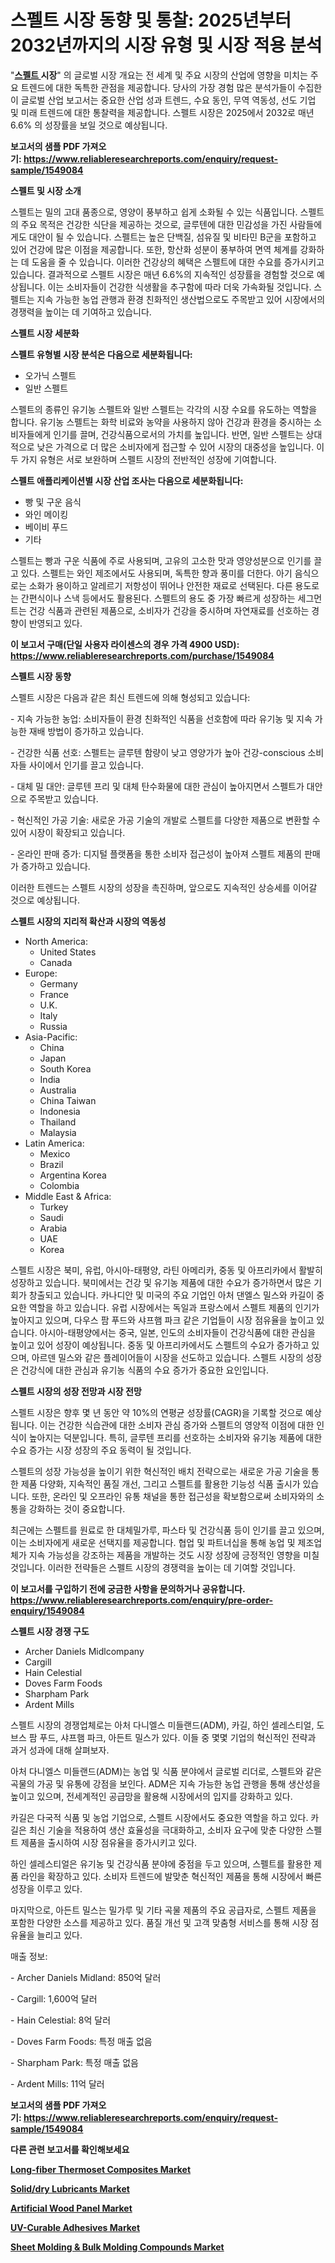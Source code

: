 <p><h1>스펠트 시장 동향 및 통찰: 2025년부터 2032년까지의 시장 유형 및 시장 적용 분석</h1></p><p>"<strong><a href="https://www.reliableresearchreports.com/spelt-r1549084?utm_campaign=105&utm_medium=7&utm_source=Github&utm_content=ia&utm_term=22032025&utm_id=spelt">스펠트&nbsp;</a></strong><strong>시장</strong>" 의 글로벌 시장 개요는 전 세계 및 주요 시장의 산업에 영향을 미치는 주요 트렌드에 대한 독특한 관점을 제공합니다. 당사의 가장 경험 많은 분석가들이 수집한 이 글로벌 산업 보고서는 중요한 산업 성과 트렌드, 수요 동인, 무역 역동성, 선도 기업 및 미래 트렌드에 대한 통찰력을 제공합니다. 스펠트 시장은 2025에서 2032로 매년 6.6% 의 성장률을 보일 것으로 예상됩니다.&nbsp;</p>
<p><strong>보고서의 샘플 PDF 가져오기:&nbsp;<a href="https://www.reliableresearchreports.com/enquiry/request-sample/1549084?utm_campaign=105&utm_medium=7&utm_source=Github&utm_content=ia&utm_term=22032025&utm_id=spelt">https://www.reliableresearchreports.com/enquiry/request-sample/1549084</a></strong></p>
<p><strong>스펠트 및 시장 소개</strong></p>
<p><p>스펠트는 밀의 고대 품종으로, 영양이 풍부하고 쉽게 소화될 수 있는 식품입니다. 스펠트의 주요 목적은 건강한 식단을 제공하는 것으로, 글루텐에 대한 민감성을 가진 사람들에게도 대안이 될 수 있습니다. 스펠트는 높은 단백질, 섬유질 및 비타민 B군을 포함하고 있어 건강에 많은 이점을 제공합니다. 또한, 항산화 성분이 풍부하여 면역 체계를 강화하는 데 도움을 줄 수 있습니다. 이러한 건강상의 혜택은 스펠트에 대한 수요를 증가시키고 있습니다. 결과적으로 스펠트 시장은 매년 6.6%의 지속적인 성장률을 경험할 것으로 예상됩니다. 이는 소비자들이 건강한 식생활을 추구함에 따라 더욱 가속화될 것입니다. 스펠트는 지속 가능한 농업 관행과 환경 친화적인 생산법으로도 주목받고 있어 시장에서의 경쟁력을 높이는 데 기여하고 있습니다.</p></p>
<p><strong>스펠트 시장 세분화</strong></p>
<p><strong>스펠트 유형별 시장 분석은 다음으로 세분화됩니다:</strong></p>
<p><ul><li>오가닉 스펠트</li><li>일반 스펠트</li></ul></p>
<p><p>스펠트의 종류인 유기농 스펠트와 일반 스펠트는 각각의 시장 수요를 유도하는 역할을 합니다. 유기농 스펠트는 화학 비료와 농약을 사용하지 않아 건강과 환경을 중시하는 소비자들에게 인기를 끌며, 건강식품으로서의 가치를 높입니다. 반면, 일반 스펠트는 상대적으로 낮은 가격으로 더 많은 소비자에게 접근할 수 있어 시장의 대중성을 높입니다. 이 두 가지 유형은 서로 보완하며 스펠트 시장의 전반적인 성장에 기여합니다.</p></p>
<p><strong>스펠트 애플리케이션별 시장 산업 조사는 다음으로 세분화됩니다:</strong></p>
<p><ul><li>빵 및 구운 음식</li><li>와인 메이킹</li><li>베이비 푸드</li><li>기타</li></ul></p>
<p><p>스펠트는 빵과 구운 식품에 주로 사용되며, 고유의 고소한 맛과 영양성분으로 인기를 끌고 있다. 스펠트는 와인 제조에서도 사용되며, 독특한 향과 풍미를 더한다. 아기 음식으로는 소화가 용이하고 알레르기 저항성이 뛰어나 안전한 재료로 선택된다. 다른 용도로는 간편식이나 스낵 등에서도 활용된다. 스펠트의 용도 중 가장 빠르게 성장하는 세그먼트는 건강 식품과 관련된 제품으로, 소비자가 건강을 중시하며 자연재료를 선호하는 경향이 반영되고 있다.</p></p>
<p><strong>이 보고서 구매(단일 사용자 라이센스의 경우 가격 4900 USD): <a href="https://www.reliableresearchreports.com/purchase/1549084?utm_campaign=105&utm_medium=7&utm_source=Github&utm_content=ia&utm_term=22032025&utm_id=spelt">https://www.reliableresearchreports.com/purchase/1549084</a></strong></p>
<p><strong>스펠트 시장 동향</strong></p>
<p><p>스펠트 시장은 다음과 같은 최신 트렌드에 의해 형성되고 있습니다:</p><p>- 지속 가능한 농업: 소비자들이 환경 친화적인 식품을 선호함에 따라 유기농 및 지속 가능한 재배 방법이 증가하고 있습니다.</p><p>- 건강한 식품 선호: 스펠트는 글루텐 함량이 낮고 영양가가 높아 건강-conscious 소비자들 사이에서 인기를 끌고 있습니다.</p><p>- 대체 밀 대안: 글루텐 프리 및 대체 탄수화물에 대한 관심이 높아지면서 스펠트가 대안으로 주목받고 있습니다.</p><p>- 혁신적인 가공 기술: 새로운 가공 기술의 개발로 스펠트를 다양한 제품으로 변환할 수 있어 시장이 확장되고 있습니다.</p><p>- 온라인 판매 증가: 디지털 플랫폼을 통한 소비자 접근성이 높아져 스펠트 제품의 판매가 증가하고 있습니다.</p><p>이러한 트렌드는 스펠트 시장의 성장을 촉진하며, 앞으로도 지속적인 상승세를 이어갈 것으로 예상됩니다.</p></p>
<p><strong>스펠트 시장의 지리적 확산과 시장의 역동성</strong></p>
<p><ul>
    <li>
        North America:
        <ul>
            <li>United States</li>
            <li>Canada</li>
        </ul>
    </li>
    <li>
        Europe:
        <ul>
            <li>Germany</li>
            <li>France</li>
            <li>U.K.</li>
            <li>Italy</li>
            <li>Russia</li>
        </ul>
    </li>
    <li>
        Asia-Pacific:
        <ul>
            <li>China</li>
            <li>Japan</li>
            <li>South Korea</li>
            <li>India</li>
            <li>Australia</li>
            <li>China Taiwan</li>
            <li>Indonesia</li>
            <li>Thailand</li>
            <li>Malaysia</li>
        </ul>
    </li>
    <li>
        Latin America:
        <ul>
            <li>Mexico</li>
            <li>Brazil</li>
            <li>Argentina Korea</li>
            <li>Colombia</li>
        </ul>
    </li>
    <li>
        Middle East & Africa:
        <ul>
            <li>Turkey</li>
            <li>Saudi</li>
            <li>Arabia</li>
            <li>UAE</li>
            <li>Korea</li>
        </ul>
    </li>
    </ul></p>
<p><p>스펠트 시장은 북미, 유럽, 아시아-태평양, 라틴 아메리카, 중동 및 아프리카에서 활발히 성장하고 있습니다. 북미에서는 건강 및 유기농 제품에 대한 수요가 증가하면서 많은 기회가 창출되고 있습니다. 카나디안 및 미국의 주요 기업인 아처 댄엘스 밀스와 카길이 중요한 역할을 하고 있습니다. 유럽 시장에서는 독일과 프랑스에서 스펠트 제품의 인기가 높아지고 있으며, 다우스 팜 푸드와 샤프햄 파크 같은 기업들이 시장 점유율을 높이고 있습니다. 아시아-태평양에서는 중국, 일본, 인도의 소비자들이 건강식품에 대한 관심을 높이고 있어 성장이 예상됩니다. 중동 및 아프리카에서도 스펠트의 수요가 증가하고 있으며, 아르덴 밀스와 같은 플레이어들이 시장을 선도하고 있습니다. 스펠트 시장의 성장은 건강식에 대한 관심과 유기농 식품의 수요 증가가 중요한 요인입니다.</p></p>
<p><strong>스펠트 시장의 성장 전망과 시장 전망</strong></p>
<p><p>스펠트 시장은 향후 몇 년 동안 약 10%의 연평균 성장률(CAGR)을 기록할 것으로 예상됩니다. 이는 건강한 식습관에 대한 소비자 관심 증가와 스펠트의 영양적 이점에 대한 인식이 높아지는 덕분입니다. 특히, 글루텐 프리를 선호하는 소비자와 유기농 제품에 대한 수요 증가는 시장 성장의 주요 동력이 될 것입니다.</p><p>스펠트의 성장 가능성을 높이기 위한 혁신적인 배치 전략으로는 새로운 가공 기술을 통한 제품 다양화, 지속적인 품질 개선, 그리고 스펠트를 활용한 기능성 식품 출시가 있습니다. 또한, 온라인 및 오프라인 유통 채널을 통한 접근성을 확보함으로써 소비자와의 소통을 강화하는 것이 중요합니다. </p><p>최근에는 스펠트를 원료로 한 대체밀가루, 파스타 및 건강식품 등이 인기를 끌고 있으며, 이는 소비자에게 새로운 선택지를 제공합니다. 협업 및 파트너십을 통해 농업 및 제조업체가 지속 가능성을 강조하는 제품을 개발하는 것도 시장 성장에 긍정적인 영향을 미칠 것입니다. 이러한 전략들은 스펠트 시장의 경쟁력을 높이는 데 기여할 것입니다.</p></p>
<p><strong>이 보고서를 구입하기 전에 궁금한 사항을 문의하거나 공유합니다. <a href="https://www.reliableresearchreports.com/enquiry/pre-order-enquiry/1549084?utm_campaign=105&utm_medium=7&utm_source=Github&utm_content=ia&utm_term=22032025&utm_id=spelt">https://www.reliableresearchreports.com/enquiry/pre-order-enquiry/1549084</a></strong></p>
<p><strong>스펠트 시장 경쟁 구도</strong></p>
<p><ul><li>Archer Daniels Midlcompany</li><li>Cargill</li><li>Hain Celestial</li><li>Doves Farm Foods</li><li>Sharpham Park</li><li>Ardent Mills</li></ul></p>
<p><p>스펠트 시장의 경쟁업체로는 아처 다니엘스 미들랜드(ADM), 카길, 하인 셀레스티얼, 도브스 팜 푸드, 샤프햄 파크, 아든트 밀스가 있다. 이들 중 몇몇 기업의 혁신적인 전략과 과거 성과에 대해 살펴보자.</p><p>아처 다니엘스 미들랜드(ADM)는 농업 및 식품 분야에서 글로벌 리더로, 스펠트와 같은 곡물의 가공 및 유통에 강점을 보인다. ADM은 지속 가능한 농업 관행을 통해 생산성을 높이고 있으며, 전세계적인 공급망을 활용해 시장에서의 입지를 강화하고 있다.</p><p>카길은 다국적 식품 및 농업 기업으로, 스펠트 시장에서도 중요한 역할을 하고 있다. 카길은 최신 기술을 적용하여 생산 효율성을 극대화하고, 소비자 요구에 맞춘 다양한 스펠트 제품을 출시하여 시장 점유율을 증가시키고 있다.</p><p>하인 셀레스티얼은 유기농 및 건강식품 분야에 중점을 두고 있으며, 스펠트를 활용한 제품 라인을 확장하고 있다. 소비자 트렌드에 발맞춘 혁신적인 제품을 통해 시장에서 빠른 성장을 이루고 있다.</p><p>마지막으로, 아든트 밀스는 밀가루 및 기타 곡물 제품의 주요 공급자로, 스펠트 제품을 포함한 다양한 소스를 제공하고 있다. 품질 개선 및 고객 맞춤형 서비스를 통해 시장 점유율을 늘리고 있다.</p><p>매출 정보:</p><p>- Archer Daniels Midland: 850억 달러</p><p>- Cargill: 1,600억 달러</p><p>- Hain Celestial: 8억 달러</p><p>- Doves Farm Foods: 특정 매출 없음</p><p>- Sharpham Park: 특정 매출 없음</p><p>- Ardent Mills: 11억 달러</p></p>
<p><strong>보고서의 샘플 PDF 가져오기:&nbsp;<a href="https://www.reliableresearchreports.com/enquiry/request-sample/1549084?utm_campaign=105&utm_medium=7&utm_source=Github&utm_content=ia&utm_term=22032025&utm_id=spelt">https://www.reliableresearchreports.com/enquiry/request-sample/1549084</a></strong></p>
<p><strong></strong></p>
<p><strong></strong></p>
<p><strong></strong></p>
<p><strong></strong></p>
<p><strong>다른 관련 보고서를 확인해보세요</strong></p>
<p><strong><p><a href="https://github.com/pilukypalis/Market-Research-Report-List-1/blob/main/long-fiber-thermoset-composites-market.md?utm_campaign=105&utm_medium=7&utm_source=Github&utm_content=ia&utm_term=22032025&utm_id=spelt">Long-fiber Thermoset Composites Market</a></p><p><a href="https://github.com/jugutstam/Market-Research-Report-List-1/blob/main/soliddry-lubricants-market.md?utm_campaign=105&utm_medium=7&utm_source=Github&utm_content=ia&utm_term=22032025&utm_id=spelt">Solid/dry Lubricants Market</a></p><p><a href="https://github.com/moratronak3q/Market-Research-Report-List-1/blob/main/artificial-wood-panel-market.md?utm_campaign=105&utm_medium=7&utm_source=Github&utm_content=ia&utm_term=22032025&utm_id=spelt">Artificial Wood Panel Market</a></p><p><a href="https://github.com/reahmmunises/Market-Research-Report-List-1/blob/main/uv-curable-adhesives-market.md?utm_campaign=105&utm_medium=7&utm_source=Github&utm_content=ia&utm_term=22032025&utm_id=spelt">UV-Curable Adhesives Market</a></p><p><a href="https://github.com/latzerelfigo48/Market-Research-Report-List-1/blob/main/sheet-molding-bulk-molding-compounds-market.md?utm_campaign=105&utm_medium=7&utm_source=Github&utm_content=ia&utm_term=22032025&utm_id=spelt">Sheet Molding & Bulk Molding Compounds Market</a></p></strong></p>
<p></p>